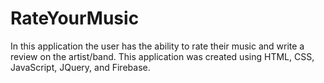# RateYourMusic
In this application the user has the ability to rate their music and write a review on the artist/band. This application was created using HTML, CSS, JavaScript, JQuery, and Firebase. 
